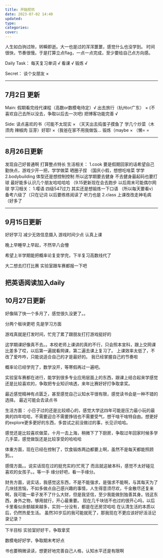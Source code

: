 ```yaml
---
title: 开始挖坑
date: 2023-07-02 14:40
updated: 
type:
categories:
cover: 
---
```

人生如白驹过隙，转瞬即逝。大一也是过的浑浑噩噩，感觉什么也没学到。
时间很快，节奏很慢。于是打算立点flag，一点一点完成，至少要给自己点方向感。<br/>

Daily Task：
每天复习单词 √
看课 √
锻炼 √

Secret：
谈个女朋友 ×

---------------------
7月2日 更新
---
Main:
假期看完线代课程（高数or数模电待定）√
出去旅行（杭州or广东） × (不喜欢自己去所以没去，争取以后去一次吧)
把博客功能完善    √

Side:
读点喜欢的书（可能不太现实  × （天天出去捣蛋子摸鱼了
学几个炒菜（木须肉 辣椒肉 豆芽）好耶! ×（我爸在家不用我做饭...
锻炼（maybe   × （懒= =

-------------------
8月26日更新
---
发现自己好普通啊 打算整点特长
生活相关：
1.cook 要是假期回家的话希望自己勤快点，游戏少开一把，学学做菜 晒圈子捏 （国庆小假，想想吃啥菜 学学
2.bodybuilding 体型还是想控制控制 所以这学期要去健身 不去健身最起码也要打球 最好能多认识几个朋友哈哈哈哈
（9.15更新现在会去跑步 以后周末可能偶尔网球
学习相关：
1.嘤语 四级547过力 其实还是想锻炼一下口语 （所以每天要看v） 备考六级了（只在记词 以后要练练阅读了 听力也是
2.class 上课改改走神毛病（好多了

-------------------
9月15日更新
---
好好学习 减少无效信息摄入 游戏时间少点 认真上课

晚上早睡早上早起，不然早八会懵

希望上半学期能把概率论复变学完，下半复习高数线代了

大二想去打打比赛 实验室跟车赛都报一下吧

把英语阅读加入daily
-------------------
10月27日更新
---
好像隔了快一个多月了，感觉很久没更了。。

分两个板块更吧
先是学习方面

游戏真就是打发时间，忙完了累了跟朋友打打游戏挺好的

这学期课好像真不去。。本校老师上课讲的真的不行，只会照本宣科，跟上交网课比差多了哎，以后第一遍就看网课，第二遍去课上复习了。 上课效率太低了，不改了爱咋咋，只能说适合自己的才是最好的。 我已经掌握自己的节奏啦

概率论已经学完了，数学没开，等寒假再过一遍吧。

实验室车赛都在进行，能学到很多专业应用层面上的东西，跟课上结合起来学感觉还是比较喜欢的，争取把专业知识啃透，来年比赛好好打争取拿奖。

最近感觉精神有点匮乏，甚至感觉自己认知水平很有限，感觉读书会是一种不错的选择。 最近可能会去读点书


生活方面：
小日子过的还是比较顺心的，感觉大学这四年可能是压力最小玩的最爽的四年哈哈，不需要迎合不需要挣钱也不需要受气，想干啥干啥特自由。想更好的explore更多更好的东西，多尝试之前没做过的事，长见识哈哈。

感觉还是比较喜欢做菜，十月一去上海，稍微下了下厨房，争取过年回家时候多学几手菜，感觉做饭还是比较享受的哈哈哈

体重方面，现在已经在控制了，饮食锻炼两边都要上啊，虽然不是每天都能照顾到。。

感情方面。。说实话现在过的挺充实的(忙死了 而且就这破本科，感觉不太好碰见喜欢的女孩子。。等一手 缘分好吧，看一手缘分。

财务方面，说实话，我感觉这东西，不是不能强求，是强求不能啊，与其每天为了几块钱苦恼，不如多做点自己感兴趣的事情，人生得意须尽欢，千金散尽还复来啊，我可能一辈子发不了什么大财，但是我坚信，至少我能做到独善其身。钱这东西，身外之物，够用就行，开心最重要。
现在几千块钱不也过的很开心吗，以后卡里看似余额越来越多，实则一分没有，都是在还房贷哈哈
在认清生活的本质以后，仍然热爱生活。
虽然30岁后的我可能就死了，那我现在不更应该好好活活记录记录？
————————————————————————————————————
下半目标
实验室好好干，争取拿奖

数模电好好学，争取期末考好点

书也要稍微读读，想更好地完善自己人格，认知水平还是有限啊